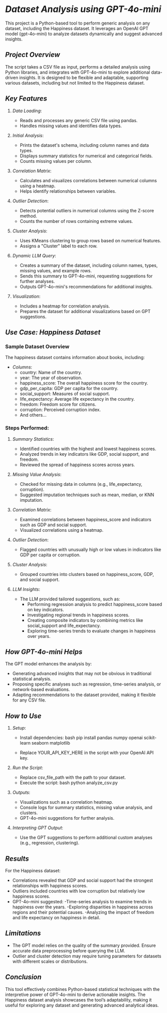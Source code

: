 # *Dataset Analysis using GPT-4o-mini*

This project is a Python-based tool to perform generic analysis on any dataset, including the Happiness dataset. It leverages an OpenAI GPT model (gpt-4o-mini) to analyze datasets dynamically and suggest advanced insights.


## *Project Overview*

The script takes a CSV file as input, performs a detailed analysis using Python libraries, and integrates with GPT-4o-mini to explore additional data-driven insights. It is designed to be flexible and adaptable, supporting various datasets, including but not limited to the Happiness dataset.

## *Key Features*

1. *Data Loading*:
   - Reads and processes any generic CSV file using pandas.
   - Handles missing values and identifies data types.

2. *Initial Analysis*:
   - Prints the dataset's schema, including column names and data types.
   - Displays summary statistics for numerical and categorical fields.
   - Counts missing values per column.

3. *Correlation Matrix*:
   - Calculates and visualizes correlations between numerical columns using a heatmap.
   - Helps identify relationships between variables.

4. *Outlier Detection*:
   - Detects potential outliers in numerical columns using the Z-score method.
   - Counts the number of rows containing extreme values.

5. *Cluster Analysis*:
   - Uses KMeans clustering to group rows based on numerical features.
   - Assigns a "Cluster" label to each row.

6. *Dynamic LLM Query*:
   - Creates a summary of the dataset, including column names, types, missing values, and example rows.
   - Sends this summary to GPT-4o-mini, requesting suggestions for further analyses.
   - Outputs GPT-4o-mini's recommendations for additional insights.

7. *Visualization*:
   - Includes a heatmap for correlation analysis.
   - Prepares the dataset for additional visualizations based on GPT suggestions.


## *Use Case: Happiness Dataset*

### Sample Dataset Overview
The happiness dataset contains information about books, including:
- *Columns*:
  - country: Name of the country.
  - year: The year of observation.
  - happiness_score: The overall happiness score for the country.
  - gdp_per_capita: GDP per capita for the country.
  - social_support: Measures of social support.
  - life_expectancy: Average life expectancy in the country.
  - freedom: Freedom score for citizens.
  - corruption: Perceived corruption index.
  - And others...

### Steps Performed:
1. *Summary Statistics*:
   - Identified countries with the highest and lowest happiness scores.
   - Analyzed trends in key indicators like GDP, social support, and freedom.
   - Reviewed the spread of happiness scores across years.

2. *Missing Value Analysis*:
   - Checked for missing data in columns (e.g., life_expectancy, corruption).
   - Suggested imputation techniques such as mean, median, or KNN imputation.

3. *Correlation Matrix*:
   - Examined correlations between happiness_score and indicators such as GDP and social support.
   - Visualized correlations using a heatmap.

4. *Outlier Detection*:
   - Flagged countries with unusually high or low values in indicators like GDP per capita or corruption.
     
5. *Cluster Analysis*:
   - Grouped countries into clusters based on happiness_score, GDP, and social support.
    
6. *LLM Insights*:
   - The LLM provided tailored suggestions, such as:
     - Performing regression analysis to predict happiness_score based on key indicators.
     - Investigating regional trends in happiness scores.
     - Creating composite indicators by combining metrics like social_support and life_expectancy.
     - Exploring time-series trends to evaluate changes in happiness over years.


## *How GPT-4o-mini Helps*

The GPT model enhances the analysis by:
- Generating advanced insights that may not be obvious in traditional statistical analysis.
- Proposing specific analyses such as regression, time-series analysis, or network-based evaluations.
- Adapting recommendations to the dataset provided, making it flexible for any CSV file.


## *How to Use*

1. *Setup*:
   - Install dependencies:
     bash
     pip install pandas numpy openai scikit-learn seaborn matplotlib
     
   - Replace YOUR_API_KEY_HERE in the script with your OpenAI API key.

2. *Run the Script*:
   - Replace csv_file_path with the path to your dataset.
   - Execute the script:
     bash
     python analyze_csv.py
     

3. *Outputs*:
   - Visualizations such as a correlation heatmap.
   - Console logs for summary statistics, missing value analysis, and clusters.
   - GPT-4o-mini suggestions for further analysis.

4. *Interpreting GPT Output*:
   - Use the GPT suggestions to perform additional custom analyses (e.g., regression, clustering).


## *Results*

For the Happiness dataset:
- Correlations revealed that GDP and social support had the strongest relationships with happiness scores.
- Outliers included countries with low corruption but relatively low happiness scores.
- GPT-4o-mini suggested:
    -Time-series analysis to examine trends in happiness over the years.
    -Exploring disparities in happiness across regions and their potential causes.
    -Analyzing the impact of freedom and life expectancy on happiness in detail.


## *Limitations*

- The GPT model relies on the quality of the summary provided. Ensure accurate data preprocessing before querying the LLM.
- Outlier and cluster detection may require tuning parameters for datasets with different scales or distributions.


## *Conclusion*

This tool effectively combines Python-based statistical techniques with the interpretive power of GPT-4o-mini to derive actionable insights. The Happiness dataset analysis showcases the tool’s adaptability, making it useful for exploring any dataset and generating advanced analytical ideas.

